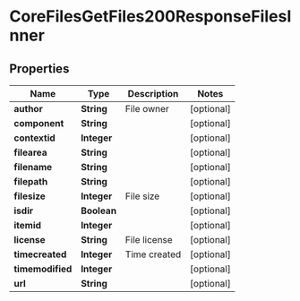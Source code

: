

# CoreFilesGetFiles200ResponseFilesInner


## Properties

| Name | Type | Description | Notes |
|------------ | ------------- | ------------- | -------------|
|**author** | **String** | File owner |  [optional] |
|**component** | **String** |  |  [optional] |
|**contextid** | **Integer** |  |  [optional] |
|**filearea** | **String** |  |  [optional] |
|**filename** | **String** |  |  [optional] |
|**filepath** | **String** |  |  [optional] |
|**filesize** | **Integer** | File size |  [optional] |
|**isdir** | **Boolean** |  |  [optional] |
|**itemid** | **Integer** |  |  [optional] |
|**license** | **String** | File license |  [optional] |
|**timecreated** | **Integer** | Time created |  [optional] |
|**timemodified** | **Integer** |  |  [optional] |
|**url** | **String** |  |  [optional] |



